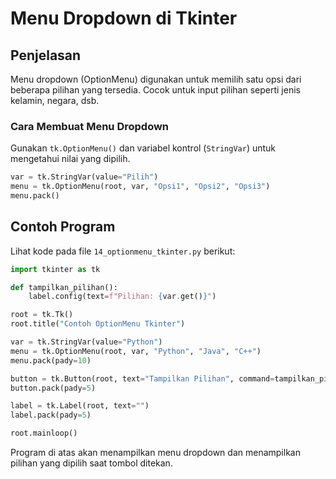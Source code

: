 # Menu Dropdown di Tkinter

## Penjelasan
Menu dropdown (OptionMenu) digunakan untuk memilih satu opsi dari beberapa pilihan yang tersedia. Cocok untuk input pilihan seperti jenis kelamin, negara, dsb.

### Cara Membuat Menu Dropdown
Gunakan `tk.OptionMenu()` dan variabel kontrol (`StringVar`) untuk mengetahui nilai yang dipilih.

```python
var = tk.StringVar(value="Pilih")
menu = tk.OptionMenu(root, var, "Opsi1", "Opsi2", "Opsi3")
menu.pack()
```

## Contoh Program
Lihat kode pada file `14_optionmenu_tkinter.py` berikut:

```python
import tkinter as tk

def tampilkan_pilihan():
    label.config(text=f"Pilihan: {var.get()}")

root = tk.Tk()
root.title("Contoh OptionMenu Tkinter")

var = tk.StringVar(value="Python")
menu = tk.OptionMenu(root, var, "Python", "Java", "C++")
menu.pack(pady=10)

button = tk.Button(root, text="Tampilkan Pilihan", command=tampilkan_pilihan)
button.pack(pady=5)

label = tk.Label(root, text="")
label.pack(pady=5)

root.mainloop()
```

Program di atas akan menampilkan menu dropdown dan menampilkan pilihan yang dipilih saat tombol ditekan.
